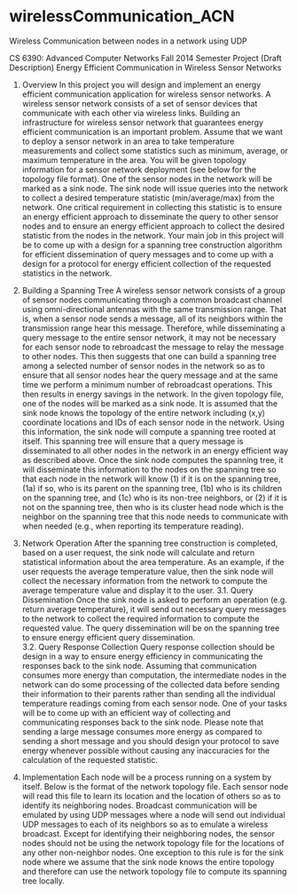 # wirelessCommunication_ACN
Wireless Communication between nodes in a network using UDP

CS 6390: Advanced Computer Networks
Fall 2014 Semester Project (Draft Description)
Energy Efficient Communication in Wireless Sensor Networks


1. Overview
In this project you will design and implement an energy efficient communication application for
wireless sensor networks. A wireless sensor network consists of a set of sensor devices that
communicate with each other via wireless links. Building an infrastructure for wireless sensor network
that guarantees energy efficient communication is an important problem. Assume that we want to
deploy a sensor network in an area to take temperature measurements and collect some statistics such
as minimum, average, or maximum temperature in the area. You will be given topology information for
a sensor network deployment (see below for the topology file format). One of the sensor nodes in the
network will be marked as a sink node. The sink node will issue queries into the network to collect a
desired temperature statistic (min/average/max) from the network. One critical requirement in
collecting this statistic is to ensure an energy efficient approach to disseminate the query to other
sensor nodes and to ensure an energy efficient approach to collect the desired statistic from the nodes
in the network. Your main job in this project will be to come up with a design for a spanning tree
construction algorithm for efficient dissemination of query messages and to come up with a design for a
protocol for energy efficient collection of the requested statistics in the network.

2. Building a Spanning Tree
A wireless sensor network consists of a group of sensor nodes communicating through a common broadcast channel using omni-directional antennas with the same transmission range. That is, when a sensor node sends a message, all of its neighbors within the transmission range hear this message. Therefore, while disseminating a query message to the entire sensor network, it may not be necessary for each sensor node to rebroadcast the message to relay the message to other nodes. This then suggests that one can build a spanning tree among a selected number of sensor nodes in the network so as to ensure that all sensor nodes hear the query message and at the same time we perform a minimum number of rebroadcast operations. This then results in energy savings in the network.
In the given topology file, one of the nodes will be marked as a sink node. It is assumed that the sink node knows the topology of the entire network including (x,y) coordinate locations and IDs of each sensor node in the network. Using this information, the sink node will compute a spanning tree rooted at itself. This spanning tree will ensure that a query message is disseminated to all other nodes in the network in an energy efficient way as described above. Once the sink node computes the spanning tree, it will disseminate this information to the nodes on the spanning tree so that each node in the network will know (1) if it is on the spanning tree, (1a) if so, who is its parent on the spanning tree, (1b) who is its children on the spanning tree, and (1c) who is its non-tree neighbors, or (2) if it is not on the spanning tree, then who is its cluster head node which is the neighbor on the spanning tree that this node needs to communicate with when needed (e.g., when reporting its temperature reading).


3. Network Operation
After the spanning tree construction is completed, based on a user request, the sink node will calculate and return statistical information about the area temperature. As an example, if the user requests the average temperature value, then the sink node will collect the necessary information from the network to compute the average temperature value and display it to the user.
  3.1. Query Dissemination
Once the sink node is asked to perform an operation (e.g. return average temperature), it will send out necessary query messages to the network to collect the required information to compute the requested value. The query dissemination will be on the spanning tree to ensure energy efficient query dissemination.  
  3.2. Query Response Collection
Query response collection should be design in a way to ensure energy efficiency in communicating the responses back to the sink node. Assuming that communication consumes more energy than computation, the intermediate nodes in the network can do some processing of the collected data before sending their information to their parents rather than sending all the individual temperature readings coming from each sensor node. One of your tasks will be to come up with an efficient way of collecting and communicating responses back to the sink node. Please note that sending a large message consumes more energy as compared to sending a short message and you should design your protocol to save energy whenever possible without causing any inaccuracies for the calculation of the requested statistic.

4. Implementation
Each node will be a process running on a system by itself. Below is the format of the network topology file. Each sensor node will read this file to learn its location and the location of others so as to identify its neighboring nodes. Broadcast communication will be emulated by using UDP messages where a node will send out individual UDP messages to each of its neighbors so as to emulate a wireless broadcast. Except for identifying their neighboring nodes, the sensor nodes should not be using the network topology file for the locations of any other non-neighbor nodes. One exception to this rule is for the sink node where we assume that the sink node knows the entire topology and therefore can use the network topology file to compute its spanning tree locally.
